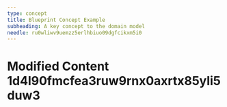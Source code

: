 ```yaml
---
type: concept
title: Blueprint Concept Example
subheading: A key concept to the domain model
needle: ru0wliwv9uemzz5erlhbiuo09dgfcikxm5i0
---
```


# Modified Content 1d4l90fmcfea3ruw9rnx0axrtx85yli5duw3